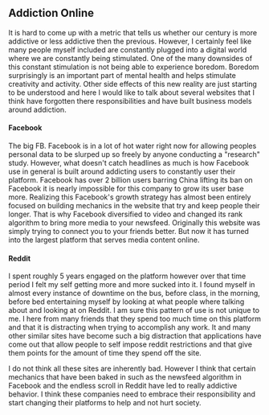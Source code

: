 ## Addiction Online

It is hard to come up with a metric that tells us whether our century is more addictive or less addictive then the previous. However, I certainly feel like many people myself included are constantly plugged into a digital world where we are constantly being stimulated. One of the many downsides of this constant stimulation is not being able to experience boredom. Boredom surprisingly is an important part of mental health and helps stimulate creativity and activity. Other side effects of this new reality are just starting to be understood and here I would like to talk about several websites that I think have forgotten there responsibilities and have built business models around addiction.

#### Facebook

The big FB. Facebook is in a lot of hot water right now for allowing peoples personal data to be slurped up so freely by anyone conducting a "research" study. However, what doesn't catch headlines as much is how Facebook use in general is built around addicting users to constantly user their platform. Facebook has over 2 billion users barring China lifting its ban on Facebook it is nearly impossible for this company to grow its user base more. Realizing this Facebook's growth strategy has almost been entirely focused on building mechanics in the website that try and keep people their longer. That is why Facebook diversified to video and changed its rank algorithm to bring more media to your newsfeed. Originally this website was simply trying to connect you to your friends better. But now it has turned into the largest platform that serves media content online. 

####  Reddit

I spent roughly 5 years engaged on the platform however over that time period I felt my self getting more and more sucked into it. I found myself in almost every instance of downtime on the bus, before class, in the morning, before bed entertaining myself by looking at what people where talking about and looking at on Reddit. I am sure this pattern of use is not unique to me. I here from many friends that they spend too much time on this platform and that it is distracting when trying to accomplish any work. It and many other similar sites have become such a big distraction that applications have come out that allow people to self impose reddit restrictions and that give them points for the amount of time they spend off the site. 

I do not think all these sites are inherently bad. However I think that certain mechanics that have been baked in such as the newsfeed algorithm in Facebook and the endless scroll in Reddit have led to really addictive behavior. I think these companies need to embrace their responsibility and start changing their platforms to help and not hurt society. 